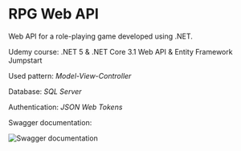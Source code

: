 # RPG Web API

Web API for a role-playing game developed using .NET.

Udemy course: .NET 5 & .NET Core 3.1 Web API & Entity Framework Jumpstart

Used pattern: _Model-View-Controller_

Database: _SQL Server_

Authentication: _JSON Web Tokens_

Swagger documentation:


![Swagger documentation](https://drive.google.com/uc?export=view&id=1at6k5VHlYeJBIoLxkUHjOzkU1Vfp45DI)
